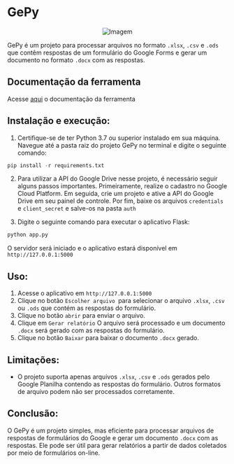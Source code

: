 # GePy

<div align="center">
		<img src="https://user-images.githubusercontent.com/118611278/233367698-d5da373d-b861-45fb-85c3-0f2747f50829.png" alt="Imagem">
</div>

GePy é um projeto para processar arquivos no formato ``.xlsx``, ``.csv`` e ``.ods`` que contêm respostas de um formulário do Google Forms e gerar um documento no formato ``.docx`` com as respostas.

## Documentação da ferramenta 
Acesse [aqui](https://docs.google.com/document/d/1zAiHAyw8MmFyLksNwUHrfvKcYeDx9xkxPptJIFL-MI0/edit?usp=share_link) o documentação da ferramenta

## Instalação e execução:

1. Certifique-se de ter Python 3.7 ou superior instalado em sua máquina. Navegue até a pasta raiz do projeto GePy no terminal e digite o seguinte comando:

```s
pip install -r requirements.txt
```

2. Para utilizar a API do Google Drive nesse projeto, é necessário seguir alguns passos importantes. Primeiramente, realize o cadastro no Google Cloud Platform. Em seguida, crie um projeto e ative a API do Google Drive em seu painel de controle. Por fim, baixe os arquivos ``credentials`` e ``client_secret`` e salve-os na pasta ``auth``

3. Digite o seguinte comando para executar o aplicativo Flask:

```s
python app.py
```
O servidor será iniciado e o aplicativo estará disponível em ``http://127.0.0.1:5000``

## Uso:

1. Acesse o aplicativo em ``http://127.0.0.1:5000``
2. Clique no botão ``Escolher arquivo ``para selecionar o arquivo ``.xlsx``, ``.csv`` ou ``.ods`` que contém as respostas do formulário.
3. Clique no botão ``abrir`` para enviar o arquivo.
4. Clique em ``Gerar relatório`` O arquivo será processado e um documento ``.docx`` será gerado com as respostas do formulário.
5. Clique no botão ``Baixar`` para baixar o documento ``.docx`` gerado.

## Limitações:
* O projeto suporta apenas arquivos ``.xlsx``, ``.csv`` e ``.ods`` gerados pelo Google Planilha contendo as respostas do formulário. Outros formatos de arquivo podem não ser processados corretamente.

## Conclusão:
O GePy é um projeto simples, mas eficiente para processar arquivos de respostas de formulários do Google e gerar um documento ``.docx`` com as respostas. Ele pode ser útil para gerar relatórios a partir de dados coletados por meio de formulários on-line.
